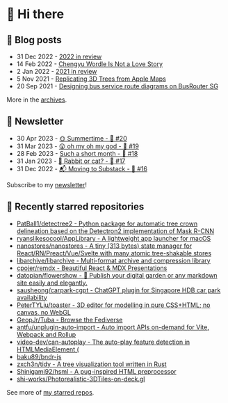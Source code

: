 # 👋 Hi there

## 📝 Blog posts

<!-- feed start -->
- 31 Dec 2022 - [2022 in review](https://cheeaun.com/blog/2022/12/2022-in-review/)
- 14 Feb 2022 - [Chengyu Wordle Is Not a Love Story](https://cheeaun.com/blog/2022/02/chengyu-wordle-is-not-a-love-story/)
- 2 Jan 2022 - [2021 in review](https://cheeaun.com/blog/2022/01/2021-in-review/)
- 5 Nov 2021 - [Replicating 3D Trees from Apple Maps](https://cheeaun.com/blog/2021/11/replicating-3d-trees-apple-maps/)
- 20 Sep 2021 - [Designing bus service route diagrams on BusRouter SG](https://cheeaun.com/blog/2021/09/bus-service-route-diagrams-busrouter-sg/)
<!-- feed end -->

More in the [archives](https://cheeaun.com/blog/archives/).

## 📰 Newsletter

<!-- newsletter start -->
- 30 Apr 2023 - [🌞 Summertime - 🥫 #20](https://cheeaun.substack.com/p/summertime-20)
- 31 Mar 2023 - [😲 oh my oh my god - 🥫 #19](https://cheeaun.substack.com/p/oh-my-oh-my-god-19)
- 28 Feb 2023 - [Such a short month - 🥫 #18](https://cheeaun.substack.com/p/such-a-short-month-18)
- 31 Jan 2023 - [🧧 Rabbit or cat? - 🥫 #17](https://cheeaun.substack.com/p/rabbit-or-cat-17)
- 31 Dec 2022 - [📬 Moving to Substack - 🥫 #16](https://cheeaun.substack.com/p/moving-to-substack-16)
<!-- newsletter end -->

Subscribe to my [newsletter](https://cheeaun.substack.com/)!

## 🌟 Recently starred repositories

<!-- starred repos start -->
- [PatBall1/detectree2 - Python package for automatic tree crown delineation based on the Detectron2 implementation of Mask R-CNN](https://github.com/PatBall1/detectree2)
- [ryanslikesocool/AppLibrary - A lightweight app launcher for macOS](https://github.com/ryanslikesocool/AppLibrary)
- [nanostores/nanostores - A tiny (313 bytes) state manager for React/RN/Preact/Vue/Svelte with many atomic tree-shakable stores](https://github.com/nanostores/nanostores)
- [libarchive/libarchive - Multi-format archive and compression library](https://github.com/libarchive/libarchive)
- [cpojer/remdx - Beautiful React & MDX Presentations](https://github.com/cpojer/remdx)
- [datopian/flowershow - 💐 Publish your digital garden or any markdown site easily and elegantly.](https://github.com/datopian/flowershow)
- [sausheong/carpark-cgpt - ChatGPT plugin for Singapore HDB car park availability](https://github.com/sausheong/carpark-cgpt)
- [PeterTYLiu/toaster - 3D editor for modelling in pure CSS+HTML; no canvas, no WebGL](https://github.com/PeterTYLiu/toaster)
- [GeopJr/Tuba - Browse the Fediverse](https://github.com/GeopJr/Tuba)
- [antfu/unplugin-auto-import - Auto import APIs on-demand for Vite, Webpack and Rollup](https://github.com/antfu/unplugin-auto-import)
- [video-dev/can-autoplay - The auto-play feature detection in HTMLMediaElement (<audio> or <video>).](https://github.com/video-dev/can-autoplay)
- [baku89/bndr-js](https://github.com/baku89/bndr-js)
- [zxch3n/tidy - A tree visualization tool written in Rust](https://github.com/zxch3n/tidy)
- [Shinigami92/hsml - A pug-inspired HTML preprocessor](https://github.com/Shinigami92/hsml)
- [shi-works/Photorealistic-3DTiles-on-deck.gl](https://github.com/shi-works/Photorealistic-3DTiles-on-deck.gl)
<!-- starred repos end -->

See more of [my starred repos](https://github.com/stars/cheeaun/).
